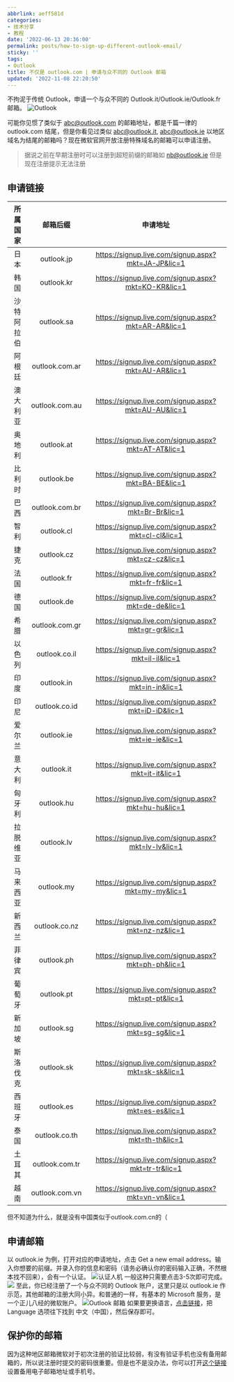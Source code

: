 ```yaml
---
abbrlink: aeff581d
categories:
- 技术分享
- 教程
date: '2022-06-13 20:36:00'
permalink: posts/how-to-sign-up-different-outlook-email/
sticky: ''
tags:
- Outlook
title: 不仅是 outlook.com | 申请与众不同的 Outlook 邮箱
updated: '2022-11-08 22:20:50'
---
```

不拘泥于传统 Outlook，申请一个与众不同的 Outlook.it/Outlook.ie/Outlook.fr 邮箱。
![Outlook](https://cdn.off.cx/pic/Outlook.png "Outlook")

<!--more-->

可能你见惯了类似于 abc@outlook.com 的邮箱地址，都是千篇一律的 outlook.com 结尾，但是你看见过类似 abc@outlook.it, abc@outlook.ie 以地区域名为结尾的邮箱吗？现在微软官网开放注册特殊域名的邮箱可以申请注册。

> 据说之前在早期注册时可以注册到超短前缀的邮箱如 nb@outlook.ie 但是现在注册提示无法注册

## 申请链接


|  所属国家  |    邮箱后缀    |                      申请地址                      |
| :--------: | :------------: | :-------------------------------------------------: |
|    日本    |   outlook.jp   | https://signup.live.com/signup.aspx?mkt=JA-JP&lic=1 |
|    韩国    |   outlook.kr   | https://signup.live.com/signup.aspx?mkt=KO-KR&lic=1 |
| 沙特阿拉伯 |   outlook.sa   | https://signup.live.com/signup.aspx?mkt=AR-AR&lic=1 |
|   阿根廷   | outlook.com.ar | https://signup.live.com/signup.aspx?mkt=AU-AR&lic=1 |
|  澳大利亚  | outlook.com.au | https://signup.live.com/signup.aspx?mkt=AU-AU&lic=1 |
|   奥地利   |   outlook.at   | https://signup.live.com/signup.aspx?mkt=AT-AT&lic=1 |
|   比利时   |   outlook.be   | https://signup.live.com/signup.aspx?mkt=BA-BE&lic=1 |
|    巴西    | outlook.com.br | https://signup.live.com/signup.aspx?mkt=Br-Br&lic=1 |
|    智利    |   outlook.cl   | https://signup.live.com/signup.aspx?mkt=cl-cl&lic=1 |
|    捷克    |   outlook.cz   | https://signup.live.com/signup.aspx?mkt=cz-cz&lic=1 |
|    法国    |   outlook.fr   | https://signup.live.com/signup.aspx?mkt=fr-fr&lic=1 |
|    德国    |   outlook.de   | https://signup.live.com/signup.aspx?mkt=de-de&lic=1 |
|    希腊    | outlook.com.gr | https://signup.live.com/signup.aspx?mkt=gr-gr&lic=1 |
|   以色列   | outlook.co.il | https://signup.live.com/signup.aspx?mkt=il-il&lic=1 |
|    印度    |   outlook.in   | https://signup.live.com/signup.aspx?mkt=in-in&lic=1 |
|    印尼    | outlook.co.id | https://signup.live.com/signup.aspx?mkt=iD-iD&lic=1 |
|   爱尔兰   |   outlook.ie   | https://signup.live.com/signup.aspx?mkt=ie-ie&lic=1 |
|   意大利   |   outlook.it   | https://signup.live.com/signup.aspx?mkt=it-it&lic=1 |
|   匈牙利   |   outlook.hu   | https://signup.live.com/signup.aspx?mkt=hu-hu&lic=1 |
|  拉脱维亚  |   outlook.lv   | https://signup.live.com/signup.aspx?mkt=lv-lv&lic=1 |
|  马来西亚  |   outlook.my   | https://signup.live.com/signup.aspx?mkt=my-my&lic=1 |
|   新西兰   | outlook.co.nz | https://signup.live.com/signup.aspx?mkt=nz-nz&lic=1 |
|   菲律宾   |   outlook.ph   | https://signup.live.com/signup.aspx?mkt=ph-ph&lic=1 |
|   葡萄牙   |   outlook.pt   | https://signup.live.com/signup.aspx?mkt=pt-pt&lic=1 |
|   新加坡   |   outlook.sg   | https://signup.live.com/signup.aspx?mkt=sg-sg&lic=1 |
|  斯洛伐克  |   outlook.sk   | https://signup.live.com/signup.aspx?mkt=sk-sk&lic=1 |
|   西班牙   |   outlook.es   | https://signup.live.com/signup.aspx?mkt=es-es&lic=1 |
|    泰国    | outlook.co.th | https://signup.live.com/signup.aspx?mkt=th-th&lic=1 |
|   土耳其   | outlook.com.tr | https://signup.live.com/signup.aspx?mkt=tr-tr&lic=1 |
|    越南    | outlook.com.vn | https://signup.live.com/signup.aspx?mkt=vn-vn&lic=1 |

但不知道为什么，就是没有中国类似于outlook.com.cn的（

## 申请邮箱

以 outlook.ie 为例，打开对应的申请地址，点击 Get a new email address。输入你想要的前缀。并录入你的信息和密码（请务必确认你的密码输入正确，不然根本找不回来），会有一个认证。
![认证人机](https://pic.rmb.bdstatic.com/bjh/172377eab3608c65fd87290078938c88.png)
一般这种只需要点击3-5次即可完成。
![](https://pic.rmb.bdstatic.com/bjh/3dc1afd7db7f39142a481b415b537deb.png)
至此，你已经注册了一个与众不同的 Outlook 账户，这里只是以 outlook.ie 作示范，其他邮箱的注册大同小异。和普通的一样，有基本的 Microsoft 服务，是一个正儿八经的微软账户。
![Outlook 邮箱](https://pic.rmb.bdstatic.com/bjh/794ae43aad42daf1faa6883281062fb6.png)
如果要更换语言，[点击链接](https://outlook.live.com/mail/0/options/general/timeAndLanguage)，把 Language 选项往下找到 中文（中国），然后保存即可。

## 保护你的邮箱

因为这种地区邮箱微软对于初次注册的验证比较弱，有没有验证手机也没有备用邮箱的，所以说注册时提交的密码很重要。但是也不是没办法，你可以打开[这个链接](https://account.live.com/proofs/Add?mkt=ZH-CN&uiflavor=web&mpcxt=CATB&ocxt=TFA)设置备用电子邮箱地址或手机号。
